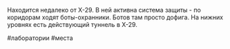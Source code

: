 Находится недалеко от Х-29. В ней активна система защиты - по коридорам ходят боты-охранники. Ботов там просто дофига. На нижних уровнях есть действующий туннель в Х-29.

#лаборатории #места 